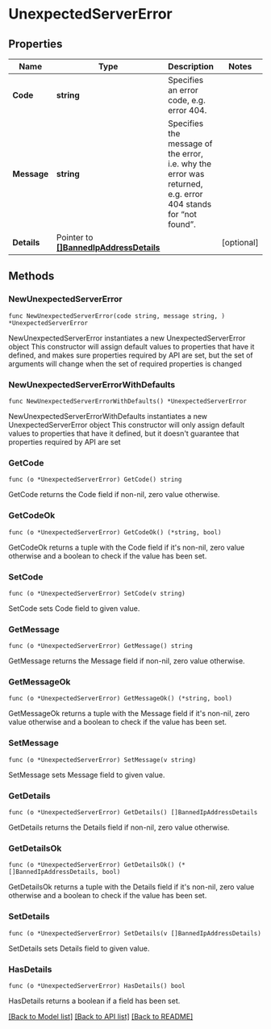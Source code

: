 # UnexpectedServerError

## Properties

Name | Type | Description | Notes
------------ | ------------- | ------------- | -------------
**Code** | **string** | Specifies an error code, e.g. error 404. | 
**Message** | **string** | Specifies the message of the error, i.e. why the error was returned, e.g. error 404 stands for “not found”. | 
**Details** | Pointer to [**[]BannedIpAddressDetails**](BannedIpAddressDetails.md) |  | [optional] 

## Methods

### NewUnexpectedServerError

`func NewUnexpectedServerError(code string, message string, ) *UnexpectedServerError`

NewUnexpectedServerError instantiates a new UnexpectedServerError object
This constructor will assign default values to properties that have it defined,
and makes sure properties required by API are set, but the set of arguments
will change when the set of required properties is changed

### NewUnexpectedServerErrorWithDefaults

`func NewUnexpectedServerErrorWithDefaults() *UnexpectedServerError`

NewUnexpectedServerErrorWithDefaults instantiates a new UnexpectedServerError object
This constructor will only assign default values to properties that have it defined,
but it doesn't guarantee that properties required by API are set

### GetCode

`func (o *UnexpectedServerError) GetCode() string`

GetCode returns the Code field if non-nil, zero value otherwise.

### GetCodeOk

`func (o *UnexpectedServerError) GetCodeOk() (*string, bool)`

GetCodeOk returns a tuple with the Code field if it's non-nil, zero value otherwise
and a boolean to check if the value has been set.

### SetCode

`func (o *UnexpectedServerError) SetCode(v string)`

SetCode sets Code field to given value.


### GetMessage

`func (o *UnexpectedServerError) GetMessage() string`

GetMessage returns the Message field if non-nil, zero value otherwise.

### GetMessageOk

`func (o *UnexpectedServerError) GetMessageOk() (*string, bool)`

GetMessageOk returns a tuple with the Message field if it's non-nil, zero value otherwise
and a boolean to check if the value has been set.

### SetMessage

`func (o *UnexpectedServerError) SetMessage(v string)`

SetMessage sets Message field to given value.


### GetDetails

`func (o *UnexpectedServerError) GetDetails() []BannedIpAddressDetails`

GetDetails returns the Details field if non-nil, zero value otherwise.

### GetDetailsOk

`func (o *UnexpectedServerError) GetDetailsOk() (*[]BannedIpAddressDetails, bool)`

GetDetailsOk returns a tuple with the Details field if it's non-nil, zero value otherwise
and a boolean to check if the value has been set.

### SetDetails

`func (o *UnexpectedServerError) SetDetails(v []BannedIpAddressDetails)`

SetDetails sets Details field to given value.

### HasDetails

`func (o *UnexpectedServerError) HasDetails() bool`

HasDetails returns a boolean if a field has been set.


[[Back to Model list]](../README.md#documentation-for-models) [[Back to API list]](../README.md#documentation-for-api-endpoints) [[Back to README]](../README.md)


